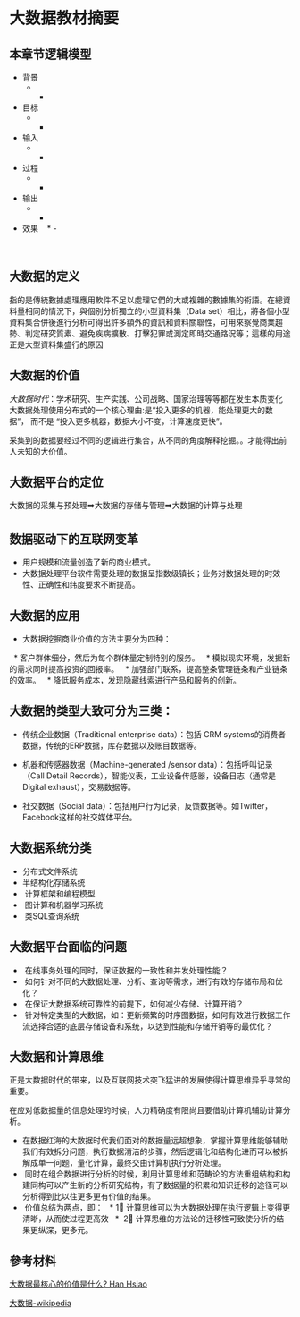 # 大数据教材摘要

## 本章节逻辑模型

* 背景
    * -
* 目标
    * -
* 输入
    * -
* 过程
    * -
* 输出
    * -
* 效果
    * -
    
    
## 大数据的定义
   指的是傳統數據處理應用軟件不足以處理它們的大或複雜的數據集的術語。在總資料量相同的情況下，與個別分析獨立的小型資料集（Data set）相比，將各個小型資料集合併後進行分析可得出許多額外的資訊和資料關聯性，可用來察覺商業趨勢、判定研究質素、避免疾病擴散、打擊犯罪或測定即時交通路況等；這樣的用途正是大型資料集盛行的原因
## 大数据的价值
*大数据时代*：学术研究、生产实践、公司战略、国家治理等等都在发生本质变化
大数据处理使用分布式的一个核心理由:是“投入更多的机器，能处理更大的数据”，
而不是 “投入更多机器，数据大小不变，计算速度更快”。

采集到的数据要经过不同的逻辑进行集合，从不同的角度解释挖掘。。才能得出前人未知的大价值。

## 大数据平台的定位

大数据的采集与预处理➡️大数据的存储与管理➡️大数据的计算与处理

## 数据驱动下的互联网变革

*  用户规模和流量创造了新的商业模式。
*  大数据处理平台软件需要处理的数据呈指数级镇长；业务对数据处理的时效性、正确性和纬度要求不断提高。

## 大数据的应用

*  大数据挖掘商业价值的方法主要分为四种：

   *  客户群体细分，然后为每个群体量定制特别的服务。
   *  模拟现实环境，发掘新的需求同时提高投资的回报率。
   *  加强部门联系，提高整条管理链条和产业链条的效率。
   *  降低服务成本，发现隐藏线索进行产品和服务的创新。


## 大数据的类型大致可分为三类：

*  传统企业数据（Traditional enterprise data）：包括 CRM systems的消费者数据，传统的ERP数据，库存数据以及账目数据等。

*  机器和传感器数据（Machine-generated /sensor data）：包括呼叫记录（Call Detail Records），智能仪表，工业设备传感器，设备日志（通常是Digital exhaust），交易数据等。

*  社交数据（Social data）：包括用户行为记录，反馈数据等。如Twitter，Facebook这样的社交媒体平台。

## 大数据系统分类
*  分布式文件系统
*  半结构化存储系统
*  计算框架和编程模型
*  图计算和机器学习系统
*  类SQL查询系统


## 大数据平台面临的问题

*  在线事务处理的同时，保证数据的一致性和并发处理性能？
*  如何针对不同的大数据处理、分析、查询等需求，进行有效的存储布局和优化？
*  在保证大数据系统可靠性的前提下，如何减少存储、计算开销？
*  针对特定类型的大数据，如：更新频繁的时序图数据，如何有效进行数据工作流选择合适的底层存储设备和系统，以达到性能和存储开销等的最优化？
      
## 大数据和计算思维

正是大数据时代的带来，以及互联网技术突飞猛进的发展使得计算思维异乎寻常的重要。

在应对低数据量的信息处理的时候，人力精确度有限尚且要借助计算机辅助计算分析。

*  在数据红海的大数据时代我们面对的数据量远超想象，掌握计算思维能够辅助我们有效拆分问题，执行数据清洁的步骤，然后逻辑化和结构化进而可以被拆解成单一问题，量化计算，最终交由计算机执行分析处理。
*  同时在组合数据进行分析的时候，利用计算思维和范畴论的方法重组结构和构建同构可以产生新的分析研究结构，有了数据量的积累和知识迁移的途径可以分析得到比以往更多更有价值的结果。
*  价值总结为两点，即：
   *  1⃣️ 计算思维可以为大数据处理在执行逻辑上变得更清晰，从而使过程更高效
   *  2⃣️ 计算思维的方法论的迁移性可致使分析的结果更纵深，更多元。


## 參考材料

[大数据最核心的价值是什么? Han Hsiao](https://www.zhihu.com/question/23273263)

[大数据-wikipedia](https://www.wikiwand.com/zh-hk/%E5%A4%A7%E6%95%B8%E6%93%9A)



